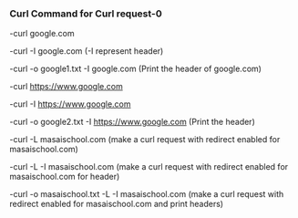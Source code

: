 
### Curl Command for Curl request-0

-curl google.com

-curl -I google.com (-I represent header)

-curl -o google1.txt -I google.com (Print the header of google.com)

-curl https://www.google.com 

-curl -I https://www.google.com 

-curl -o google2.txt -I https://www.google.com  (Print the header)

-curl -L masaischool.com (make a curl request with redirect enabled for masaischool.com)

-curl -L -I masaischool.com (make a curl request with redirect enabled for masaischool.com for header)

-curl -o masaischool.txt -L -I masaischool.com (make a curl request with redirect enabled for masaischool.com and print headers)